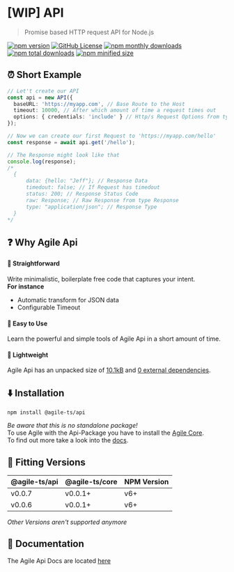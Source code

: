 # [WIP] API

> Promise based HTTP request API for Node.js

<a href="https://npm.im/@agile-ts/api">
  <img src="https://img.shields.io/npm/v/@agile-ts/api.svg" alt="npm version"></a>
 <a href="https://github.com/agile-ts/agile">
  <img src="https://img.shields.io/github/license/agile-ts/agile.svg" alt="GitHub License"></a>
<a href="https://npm.im/@agile-ts/api">
  <img src="https://img.shields.io/npm/dm/@agile-ts/api.svg" alt="npm monthly downloads"></a>
<a href="https://npm.im/@agile-ts/api">
  <img src="https://img.shields.io/npm/dt/@agile-ts/api.svg" alt="npm total downloads"></a>
<a href="https://npm.im/@agile-ts/api">
  <img src="https://img.shields.io/bundlephobia/min/@agile-ts/api.svg" alt="npm minified size"></a>
  
## ⏰ Short Example

```ts
// Let't create our API
const api = new API({
  baseURL: 'https://myapp.com', // Base Route to the Host
  timeout: 10000, // After which amount of time a request times out
  options: { credentials: 'include' } // Http/s Request Options from type RequestInit
});

// Now we can create our first Request to 'https://myapp.com/hello'
const response = await api.get('/hello');

// The Response might look like that
console.log(response);
/* 
  {
      data: {hello: "Jeff"}; // Response Data
      timedout: false; // If Request has timedout
      status: 200; // Response Status Code
      raw: Response; // Raw Response from type Response
      type: "application/json"; // Response Type
  }
*/
```

## ❓ Why Agile Api

#### 🚅 Straightforward
Write minimalistic, boilerplate free code that captures your intent. <br />
**For instance**
- Automatic transform for JSON data
- Configurable Timeout

#### 🎯 Easy to Use
Learn the powerful and simple tools of Agile Api in a short amount of time.

#### 🍃 Lightweight
Agile Api has an unpacked size of [10.1kB](https://bundlephobia.com/result?p=@agile-ts/api@0.0.6) 
and [0 external dependencies](https://www.npmjs.com/package/@agile-ts/api).

## ⬇️ Installation
```
npm install @agile-ts/api
```
_Be aware that this is no standalone package!_ <br />
To use Agile with the Api-Package you have to install the [Agile Core](https://www.npmjs.com/package/@agile-ts/core). <br />
To find out more take a look into the [docs](https://www.agile-ts.org/docs).


## 🔑 Fitting Versions
| @agile-ts/api   | @agile-ts/core          | NPM Version              | 
| --------------- | ----------------------- | ------------------------ | 
| v0.0.7          | v0.0.1+                 | v6+                      | 
| v0.0.6          | v0.0.1+                 | v6+                      | 
_Other Versions aren't supported anymore_

## 📄 Documentation
The Agile Api Docs are located [here](https://agile-ts.org/docs/)
